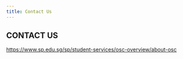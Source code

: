 ```yaml
---
title: Contact Us
---
```


## CONTACT US

<https://www.sp.edu.sg/sp/student-services/osc-overview/about-osc>
